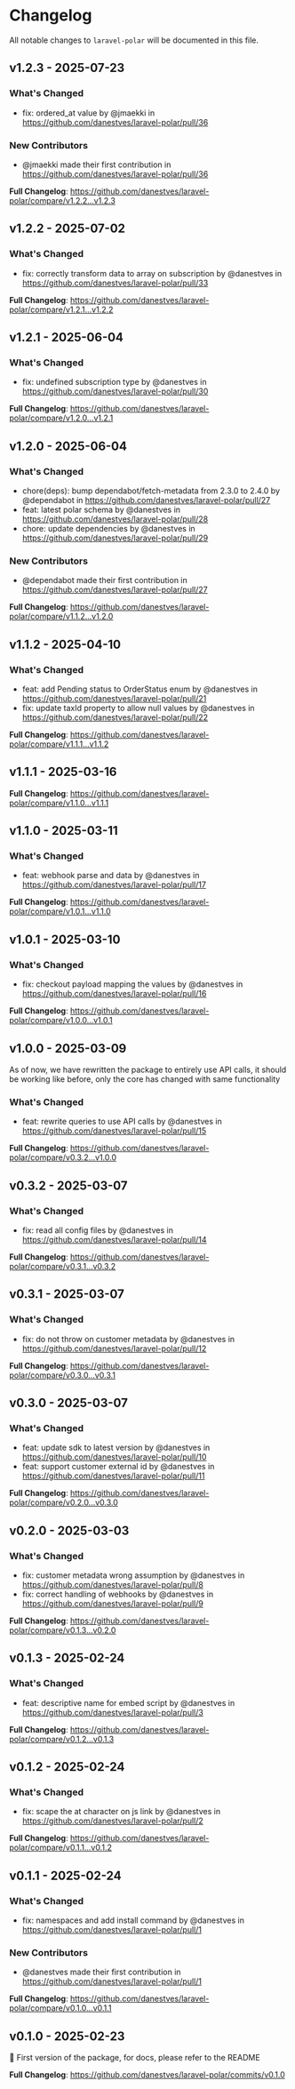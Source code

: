 # Changelog

All notable changes to `laravel-polar` will be documented in this file.

## v1.2.3 - 2025-07-23

### What's Changed

* fix: ordered_at value by @jmaekki in https://github.com/danestves/laravel-polar/pull/36

### New Contributors

* @jmaekki made their first contribution in https://github.com/danestves/laravel-polar/pull/36

**Full Changelog**: https://github.com/danestves/laravel-polar/compare/v1.2.2...v1.2.3

## v1.2.2 - 2025-07-02

### What's Changed

* fix: correctly transform data to array on subscription by @danestves in https://github.com/danestves/laravel-polar/pull/33

**Full Changelog**: https://github.com/danestves/laravel-polar/compare/v1.2.1...v1.2.2

## v1.2.1 - 2025-06-04

### What's Changed

* fix: undefined subscription type by @danestves in https://github.com/danestves/laravel-polar/pull/30

**Full Changelog**: https://github.com/danestves/laravel-polar/compare/v1.2.0...v1.2.1

## v1.2.0 - 2025-06-04

### What's Changed

* chore(deps): bump dependabot/fetch-metadata from 2.3.0 to 2.4.0 by @dependabot in https://github.com/danestves/laravel-polar/pull/27
* feat: latest polar schema by @danestves in https://github.com/danestves/laravel-polar/pull/28
* chore: update dependencies by @danestves in https://github.com/danestves/laravel-polar/pull/29

### New Contributors

* @dependabot made their first contribution in https://github.com/danestves/laravel-polar/pull/27

**Full Changelog**: https://github.com/danestves/laravel-polar/compare/v1.1.2...v1.2.0

## v1.1.2 - 2025-04-10

### What's Changed

* feat: add Pending status to OrderStatus enum by @danestves in https://github.com/danestves/laravel-polar/pull/21
* fix: update taxId property to allow null values by @danestves in https://github.com/danestves/laravel-polar/pull/22

**Full Changelog**: https://github.com/danestves/laravel-polar/compare/v1.1.1...v1.1.2

## v1.1.1 - 2025-03-16

**Full Changelog**: https://github.com/danestves/laravel-polar/compare/v1.1.0...v1.1.1

## v1.1.0 - 2025-03-11

### What's Changed

* feat: webhook parse and data by @danestves in https://github.com/danestves/laravel-polar/pull/17

**Full Changelog**: https://github.com/danestves/laravel-polar/compare/v1.0.1...v1.1.0

## v1.0.1 - 2025-03-10

### What's Changed

* fix: checkout payload mapping the values by @danestves in https://github.com/danestves/laravel-polar/pull/16

**Full Changelog**: https://github.com/danestves/laravel-polar/compare/v1.0.0...v1.0.1

## v1.0.0 - 2025-03-09

As of now, we have rewritten the package to entirely use API calls, it should be working like before, only the core has changed with same functionality

### What's Changed

* feat: rewrite queries to use API calls by @danestves in https://github.com/danestves/laravel-polar/pull/15

**Full Changelog**: https://github.com/danestves/laravel-polar/compare/v0.3.2...v1.0.0

## v0.3.2 - 2025-03-07

### What's Changed

* fix: read all config files by @danestves in https://github.com/danestves/laravel-polar/pull/14

**Full Changelog**: https://github.com/danestves/laravel-polar/compare/v0.3.1...v0.3.2

## v0.3.1 - 2025-03-07

### What's Changed

* fix: do not throw on customer metadata by @danestves in https://github.com/danestves/laravel-polar/pull/12

**Full Changelog**: https://github.com/danestves/laravel-polar/compare/v0.3.0...v0.3.1

## v0.3.0 - 2025-03-07

### What's Changed

* feat: update sdk to latest version by @danestves in https://github.com/danestves/laravel-polar/pull/10
* feat: support customer external id by @danestves in https://github.com/danestves/laravel-polar/pull/11

**Full Changelog**: https://github.com/danestves/laravel-polar/compare/v0.2.0...v0.3.0

## v0.2.0 - 2025-03-03

### What's Changed

* fix: customer metadata wrong assumption by @danestves in https://github.com/danestves/laravel-polar/pull/8
* fix: correct handling of webhooks by @danestves in https://github.com/danestves/laravel-polar/pull/9

**Full Changelog**: https://github.com/danestves/laravel-polar/compare/v0.1.3...v0.2.0

## v0.1.3 - 2025-02-24

### What's Changed

* feat: descriptive name for embed script by @danestves in https://github.com/danestves/laravel-polar/pull/3

**Full Changelog**: https://github.com/danestves/laravel-polar/compare/v0.1.2...v0.1.3

## v0.1.2 - 2025-02-24

### What's Changed

* fix: scape the at character on js link by @danestves in https://github.com/danestves/laravel-polar/pull/2

**Full Changelog**: https://github.com/danestves/laravel-polar/compare/v0.1.1...v0.1.2

## v0.1.1 - 2025-02-24

### What's Changed

* fix: namespaces and add install command by @danestves in https://github.com/danestves/laravel-polar/pull/1

### New Contributors

* @danestves made their first contribution in https://github.com/danestves/laravel-polar/pull/1

**Full Changelog**: https://github.com/danestves/laravel-polar/compare/v0.1.0...v0.1.1

## v0.1.0 - 2025-02-23

🍾  First version of the package, for docs, please refer to the README

**Full Changelog**: https://github.com/danestves/laravel-polar/commits/v0.1.0
